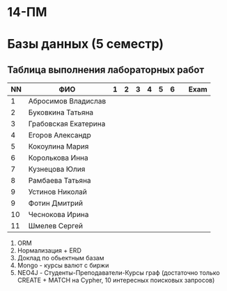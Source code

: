 # 14-ПМ
# Базы данных (5 семестр)
## Таблица выполнения лабораторных работ

| NN  | ФИО                  | 1   | 2   | 3   | 4   | 5   | 6   |    | Exam |
| --- | -------------------- | --- | --- | --- | --- | --- | --- | --- | ---- |
| 1   | Абросимов Владислав  |    |    |   |    |    |    |       |    |
| 2   | Буковкина Татьяна    |    |    |    |    |    |   |       |     |
| 3   | Грабовская Екатерина |    |    |   |    |    |   |       |     |
| 4   | Егоров Александр     |     |   |    |    |   |   |       |  |
| 5   | Кокоулина Мария      |     |   |    |    |    |   |       |     |
| 6   | Королькова Инна      |     |    |    |    |    |   |       |    |
| 7   | Кузнецова Юлия       |     |     |     |     |     |     |       |      |
| 8   | Рамбаева Татьяна     |     |     |     |     |     |     |       |      |
| 9   | Устинов Николай      |
| 9   | Фотин Дмитрий        |    |   |   |    |    |    |       |    |
| 10  | Чеснокова Ирина      |   |   |   |    |   |   |       |      |
| 11  | Шмелев Сергей        |    |   |   |    |    |    |       |   |

1. ORM
2. Нормализация + ERD
3. Доклад по обьектным базам
4. Mongo - курсы валют с биржи
5. NEO4J - Студенты-Преподаватели-Курсы граф (достаточно только CREATE + MATCH на Cypher, 10 интересных поисковых запросов)
